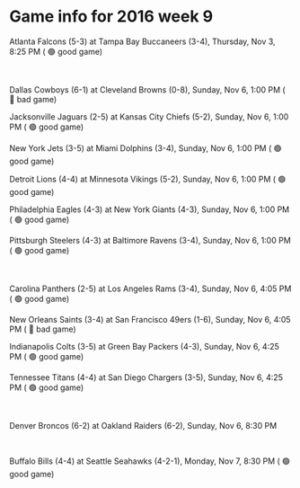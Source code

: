 # Game info for 2016 week 9

Atlanta Falcons (5-3) at Tampa Bay Buccaneers (3-4), Thursday, Nov 3, 8:25 PM (	:green_circle: good game)


<br/>

Dallas Cowboys (6-1) at Cleveland Browns (0-8), Sunday, Nov 6, 1:00 PM (	:red_circle: bad game)

Jacksonville Jaguars (2-5) at Kansas City Chiefs (5-2), Sunday, Nov 6, 1:00 PM (	:green_circle: good game)

New York Jets (3-5) at Miami Dolphins (3-4), Sunday, Nov 6, 1:00 PM (	:green_circle: good game)

Detroit Lions (4-4) at Minnesota Vikings (5-2), Sunday, Nov 6, 1:00 PM (	:green_circle: good game)

Philadelphia Eagles (4-3) at New York Giants (4-3), Sunday, Nov 6, 1:00 PM (	:green_circle: good game)

Pittsburgh Steelers (4-3) at Baltimore Ravens (3-4), Sunday, Nov 6, 1:00 PM (	:green_circle: good game)


<br/>

Carolina Panthers (2-5) at Los Angeles Rams (3-4), Sunday, Nov 6, 4:05 PM (	:green_circle: good game)

New Orleans Saints (3-4) at San Francisco 49ers (1-6), Sunday, Nov 6, 4:05 PM (	:red_circle: bad game)

Indianapolis Colts (3-5) at Green Bay Packers (4-3), Sunday, Nov 6, 4:25 PM (	:green_circle: good game)

Tennessee Titans (4-4) at San Diego Chargers (3-5), Sunday, Nov 6, 4:25 PM (	:green_circle: good game)


<br/>

Denver Broncos (6-2) at Oakland Raiders (6-2), Sunday, Nov 6, 8:30 PM


<br/>

Buffalo Bills (4-4) at Seattle Seahawks (4-2-1), Monday, Nov 7, 8:30 PM (	:green_circle: good game)

